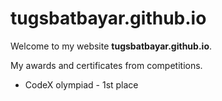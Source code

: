 # tugsbatbayar.github.io

Welcome to my website **tugsbatbayar.github.io**.

My awards and certificates from competitions.

- CodeX olympiad - 1st place

